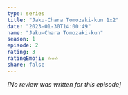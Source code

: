 ```yaml
---
type: series
title: "Jaku-Chara Tomozaki-kun 1x2"
date: "2023-01-30T14:00:49"
name: "Jaku-Chara Tomozaki-kun"
season: 1
episode: 2
rating: 3
ratingEmoji: ⭐️⭐️⭐️
share: false
---
```


*[No review was written for this episode]*
